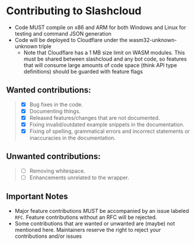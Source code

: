 # Contributing to Slashcloud
- Code MUST compile on x86 and ARM for both Windows and Linux for testing and command JSON generation
- Code will be deployed to Cloudflare under the wasm32-unknown-unknown triple
    - Note that Cloudflare has a 1 MB size limit on WASM modules. This must be shared between slashcloud and any bot code,
      so features that will consume large amounts of code space (think API type definitions) should be guarded with feature flags
      
## Wanted contributions:
> - [x] Bug fixes in the code.
> - [x] Documenting things.
> - [x] Released features/changes that are not documented.
> - [x] Fixing invalid/outdated example snippets in the documentation.
> - [x] Fixing of spelling, grammatical errors and incorrect statements or inaccuracies in the documentation.

## Unwanted contributions:
> - [ ] Removing whitespace.
> - [ ] Enhancements unrelated to the wrapper.

## Important Notes
- Major feature contributions *MUST* be accompanied by an issue labeled `RFC`. Feature contributions without an RFC will be rejected.
- Some contributions that are wanted or unwanted are (maybe) not mentioned here.
  Maintainers reserve the right to reject your contributions and/or issues
